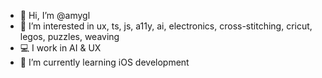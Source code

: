 - 👋 Hi, I’m @amygl
- 👀 I’m interested in ux, ts, js, a11y, ai, electronics, cross-stitching, cricut, legos, puzzles, weaving
- 💻 I work in AI & UX
- 🌱 I’m currently learning iOS development
<!-- - 💞️ I’m looking to collaborate on ...
- 📫 How to reach me ... -->

<!---
amygl/amygl is a ✨ special ✨ repository because its `README.md` (this file) appears on your GitHub profile.
You can click the Preview link to take a look at your changes.
--->
